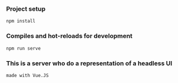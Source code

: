 ### Project setup
```
npm install
```

### Compiles and hot-reloads for development
```
npm run serve
```

### This is a server who do a representation of a headless UI
```
made with Vue.JS 
```
